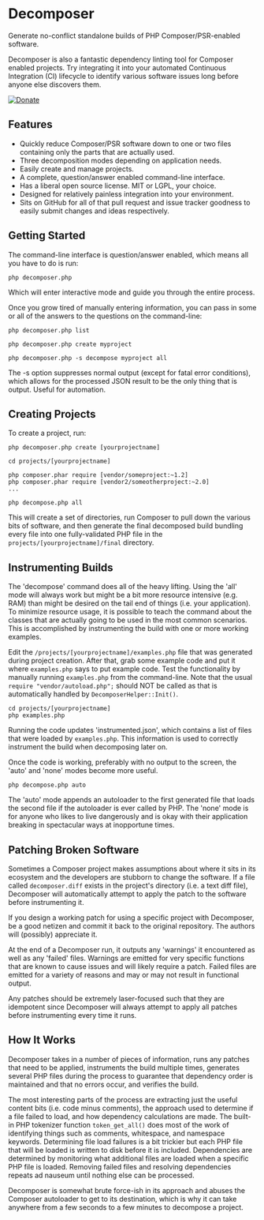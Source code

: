 Decomposer
==========

Generate no-conflict standalone builds of PHP Composer/PSR-enabled software.

Decomposer is also a fantastic dependency linting tool for Composer enabled projects.  Try integrating it into your automated Continuous Integration (CI) lifecycle to identify various software issues long before anyone else discovers them.

[![Donate](https://cubiclesoft.com/res/donate-shield.png)](https://cubiclesoft.com/donate/)

Features
--------

* Quickly reduce Composer/PSR software down to one or two files containing only the parts that are actually used.
* Three decomposition modes depending on application needs.
* Easily create and manage projects.
* A complete, question/answer enabled command-line interface.
* Has a liberal open source license.  MIT or LGPL, your choice.
* Designed for relatively painless integration into your environment.
* Sits on GitHub for all of that pull request and issue tracker goodness to easily submit changes and ideas respectively.

Getting Started
---------------

The command-line interface is question/answer enabled, which means all you have to do is run:

```
php decomposer.php
```

Which will enter interactive mode and guide you through the entire process.

Once you grow tired of manually entering information, you can pass in some or all of the answers to the questions on the command-line:

```
php decomposer.php list

php decomposer.php create myproject

php decomposer.php -s decompose myproject all
```

The -s option suppresses normal output (except for fatal error conditions), which allows for the processed JSON result to be the only thing that is output.  Useful for automation.

Creating Projects
-----------------

To create a project, run:

```
php decomposer.php create [yourprojectname]

cd projects/[yourprojectname]

php composer.phar require [vendor/someproject:~1.2]
php composer.phar require [vendor2/someotherproject:~2.0]
...

php decompose.php all
```

This will create a set of directories, run Composer to pull down the various bits of software, and then generate the final decomposed build bundling every file into one fully-validated PHP file in the `projects/[yourprojectname]/final` directory.

Instrumenting Builds
--------------------

The 'decompose' command does all of the heavy lifting.  Using the 'all' mode will always work but might be a bit more resource intensive (e.g. RAM) than might be desired on the tail end of things (i.e. your application).  To minimize resource usage, it is possible to teach the command about the classes that are actually going to be used in the most common scenarios.  This is accomplished by instrumenting the build with one or more working examples.

Edit the `/projects/[yourprojectname]/examples.php` file that was generated during project creation.  After that, grab some example code and put it where `examples.php` says to put example code.  Test the functionality by manually running `examples.php` from the command-line.  Note that the usual `require "vendor/autoload.php";` should NOT be called as that is automatically handled by `DecomposerHelper::Init()`.

```
cd projects/[yourprojectname]
php examples.php
```

Running the code updates 'instrumented.json', which contains a list of files that were loaded by `examples.php`.  This information is used to correctly instrument the build when decomposing later on.

Once the code is working, preferably with no output to the screen, the 'auto' and 'none' modes become more useful.

```
php decompose.php auto
```

The 'auto' mode appends an autoloader to the first generated file that loads the second file if the autoloader is ever called by PHP.  The 'none' mode is for anyone who likes to live dangerously and is okay with their application breaking in spectacular ways at inopportune times.

Patching Broken Software
------------------------

Sometimes a Composer project makes assumptions about where it sits in its ecosystem and the developers are stubborn to change the software.  If a file called `decomposer.diff` exists in the project's directory (i.e. a text diff file), Decomposer will automatically attempt to apply the patch to the software before instrumenting it.

If you design a working patch for using a specific project with Decomposer, be a good netizen and commit it back to the original repository.  The authors will (possibly) appreciate it.

At the end of a Decomposer run, it outputs any 'warnings' it encountered as well as any 'failed' files.  Warnings are emitted for very specific functions that are known to cause issues and will likely require a patch.  Failed files are emitted for a variety of reasons and may or may not result in functional output.

Any patches should be extremely laser-focused such that they are idempotent since Decomposer will always attempt to apply all patches before instrumenting every time it runs.

How It Works
------------

Decomposer takes in a number of pieces of information, runs any patches that need to be applied, instruments the build multiple times, generates several PHP files during the process to guarantee that dependency order is maintained and that no errors occur, and verifies the build.

The most interesting parts of the process are extracting just the useful content bits (i.e. code minus comments), the approach used to determine if a file failed to load, and how dependency calculations are made.  The built-in PHP tokenizer function `token_get_all()` does most of the work of identifying things such as comments, whitespace, and namespace keywords.  Determining file load failures is a bit trickier but each PHP file that will be loaded is written to disk before it is included.  Dependencies are determined by monitoring what additional files are loaded when a specific PHP file is loaded.  Removing failed files and resolving dependencies repeats ad nauseum until nothing else can be processed.

Decomposer is somewhat brute force-ish in its approach and abuses the Composer autoloader to get to its destination, which is why it can take anywhere from a few seconds to a few minutes to decompose a project.
